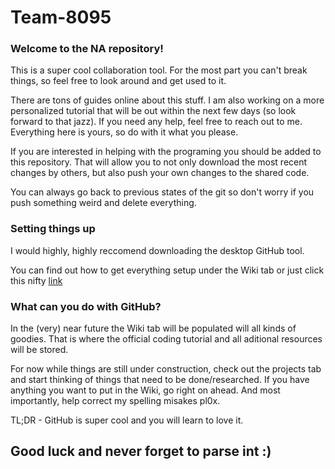 # Team-8095

### Welcome to the NA repository! 

This is a super cool collaboration tool. For the most part you can't break things, so feel free to look around and get used to it. 

There are tons of guides online about this stuff. I am also working on a more personalized tutorial that will be out within the next few days (so look forward to that jazz). If you need any help, feel free to reach out to me. Everything here is yours, so do with it what you please.

If you are interested in helping with the programing you should be added to this repository. That will allow you to not only download the most recent changes by others, but also push your own changes to the shared code.

You can always go back to previous states of the git so don't worry if you push something weird and delete everything. 

### Setting things up

I would highly, highly reccomend downloading the desktop GitHub tool. 

You can find out how to get everything setup under the Wiki tab or just click this nifty [link](https://github.com/NARobotics/Team-8095/wiki/Getting-Setup)

### What can you do with GitHub?

In the (very) near future the Wiki tab will be populated will all kinds of goodies. That is where the official coding tutorial and all aditional resources will be stored.

For now while things are still under construction, check out the projects tab and start thinking of things that need to be done/researched. If you have anything you want to put in the Wiki, go right on ahead. And most importantly, help correct my spelling misakes pl0x.


TL;DR - GitHub is super cool and you will learn to love it.

## Good luck and never forget to parse int :)
